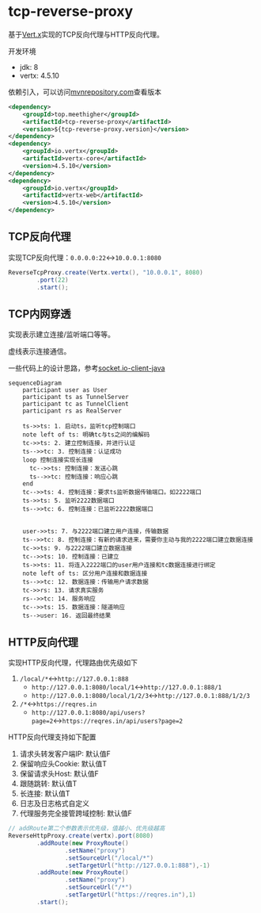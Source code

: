 # tcp-reverse-proxy
基于[Vert.x](https://vertx.io/)实现的TCP反向代理与HTTP反向代理。

开发环境

* jdk: 8
* vertx: 4.5.10

依赖引入，可以访问[mvnrepository.com](https://mvnrepository.com/artifact/top.meethigher/tcp-reverse-proxy)查看版本

```xml
<dependency>
    <groupId>top.meethigher</groupId>
    <artifactId>tcp-reverse-proxy</artifactId>
    <version>${tcp-reverse-proxy.version}</version>
</dependency>
<dependency>
    <groupId>io.vertx</groupId>
    <artifactId>vertx-core</artifactId>
    <version>4.5.10</version>
</dependency>
<dependency>
    <groupId>io.vertx</groupId>
    <artifactId>vertx-web</artifactId>
    <version>4.5.10</version>
</dependency>
```

## TCP反向代理

实现TCP反向代理：`0.0.0.0:22`↔️`10.0.0.1:8080`

```java
ReverseTcpProxy.create(Vertx.vertx(), "10.0.0.1", 8080)
        .port(22)
        .start();
```

## TCP内网穿透

实现表示建立连接/监听端口等等。

虚线表示连接通信。

一些代码上的设计思路，参考[socket.io-client-java](https://github.com/socketio/socket.io-client-java/blob/socket.io-client-2.1.0/src/main/java/io/socket/client/Socket.java)

```mermaid
sequenceDiagram
    participant user as User
    participant ts as TunnelServer
    participant tc as TunnelClient
    participant rs as RealServer
    
    ts->>ts: 1. 启动ts，监听tcp控制端口
    note left of ts: 明确tc与ts之间的编解码
    tc->>ts: 2. 建立控制连接，并进行认证
    ts-->>tc: 3. 控制连接：认证成功
    loop 控制连接实现长连接
      tc-->>ts: 控制连接：发送心跳
      ts-->>tc: 控制连接：响应心跳
    end
    tc-->>ts: 4. 控制连接：要求ts监听数据传输端口。如2222端口
    ts->>ts: 5. 监听2222数据端口
    ts-->>tc: 6. 控制连接：已监听2222数据端口

    
    user->>ts: 7. 与2222端口建立用户连接，传输数据
    ts-->>tc: 8. 控制连接：有新的请求进来，需要你主动与我的2222端口建立数据连接
    tc->>ts: 9. 与2222端口建立数据连接
    tc-->>ts: 10. 控制连接：已建立
    ts->>ts: 11. 将连入2222端口的user用户连接和tc数据连接进行绑定
    note left of ts: 区分用户连接和数据连接
    ts-->>tc: 12. 数据连接：传输用户请求数据
    tc->>rs: 13. 请求真实服务
    rs-->>tc: 14. 服务响应
    tc-->>ts: 15. 数据连接：隧道响应
    ts-->user: 16. 返回最终结果
```



## HTTP反向代理

实现HTTP反向代理，代理路由优先级如下

1. `/local/*`↔️`http://127.0.0.1:888`
   * `http://127.0.0.1:8080/local/1`↔️`http://127.0.0.1:888/1`
   * `http://127.0.0.1:8080/local/1/2/3`↔️`http://127.0.0.1:888/1/2/3`
2. `/*`↔️`https://reqres.in`
   * `http://127.0.0.1:8080/api/users?page=2`↔️`https://reqres.in/api/users?page=2`

HTTP反向代理支持如下配置

1. 请求头转发客户端IP: 默认值F
2. 保留响应头Cookie: 默认值T
3. 保留请求头Host: 默认值F
4. 跟随跳转: 默认值T
5. 长连接: 默认值T
6. 日志及日志格式自定义
7. 代理服务完全接管跨域控制: 默认值F

```java
// addRoute第二个参数表示优先级，值越小、优先级越高
ReverseHttpProxy.create(vertx).port(8080)
        .addRoute(new ProxyRoute()
                .setName("proxy")
                .setSourceUrl("/local/*")
                .setTargetUrl("http://127.0.0.1:888"),-1)
        .addRoute(new ProxyRoute()
                .setName("proxy")
                .setSourceUrl("/*")
                .setTargetUrl("https://reqres.in"),1)
        .start();
```

 
